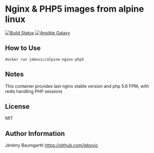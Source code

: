Nginx & PHP5 images from alpine linux
=====================================

[![Build Status](https://travis-ci.org/jebovic/docker-alpine-nginx-php5.svg?branch=master)](https://travis-ci.org/jebovic/docker-alpine-nginx-php5) [![Ansible Galaxy](https://img.shields.io/badge/hub.docker.com-jebovic/alpine--nginx--php5-blue.svg?style=flat)](https://hub.docker.com/r/jebovic/alpine-nginx-php5)

How to Use
----------

```
docker run jebovic/alpine-nginx-php5
```

Notes
-----

This container provides last nginx stable version and php 5.6 FPM, with redis handling PHP sessions

License
-------

MIT

Author Information
------------------

Jérémy Baumgarth https://github.com/jebovic
